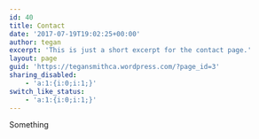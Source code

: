 ```yaml
---
id: 40
title: Contact
date: '2017-07-19T19:02:25+00:00'
author: tegan
excerpt: 'This is just a short excerpt for the contact page.'
layout: page
guid: 'https://tegansmithca.wordpress.com/?page_id=3'
sharing_disabled:
    - 'a:1:{i:0;i:1;}'
switch_like_status:
    - 'a:1:{i:0;i:1;}'
---
```


Something